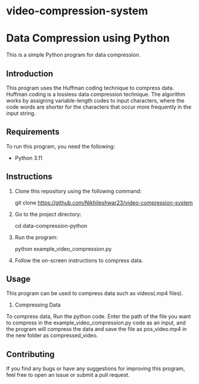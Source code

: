 # video-compression-system

# Data Compression using Python

This is a simple Python program for data compression.

## Introduction

This program uses the Huffman coding technique to compress data. Huffman coding is a lossless data compression technique. The algorithm works by assigning variable-length codes to input characters, where the code words are shorter for the characters that occur more frequently in the input string.

## Requirements

To run this program, you need the following:

- Python 3.11

## Instructions

1. Clone this repository using the following command:

    
    git clone https://github.com/Nikhileshwar23/video-compression-system
    

2. Go to the project directory:
   
    
    cd data-compression-python
    

3. Run the program:
    
    python example_video_compression.py
    

4. Follow the on-screen instructions to compress data.

## Usage

This program can be used to compress data such as videos(.mp4 files).

1. Compressing Data

To compress data, Run the python code. Enter the path of the file you want to compress in the example_video_compression.py code as an input, and the program will compress the data and save the file as pos_video.mp4 in the new folder as compressed_video.

## Contributing

If you find any bugs or have any suggestions for improving this program, feel free to open an issue or submit a pull request.

